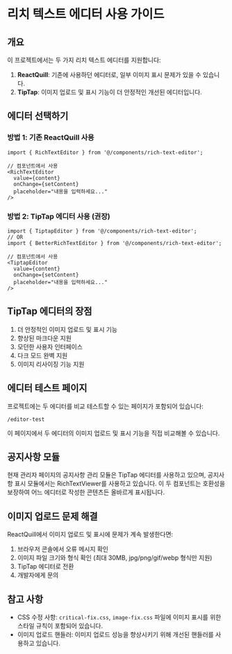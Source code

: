 # 리치 텍스트 에디터 사용 가이드

## 개요

이 프로젝트에서는 두 가지 리치 텍스트 에디터를 지원합니다:

1. **ReactQuill**: 기존에 사용하던 에디터로, 일부 이미지 표시 문제가 있을 수 있습니다.
2. **TipTap**: 이미지 업로드 및 표시 기능이 더 안정적인 개선된 에디터입니다.

## 에디터 선택하기

### 방법 1: 기존 ReactQuill 사용

```tsx
import { RichTextEditor } from '@/components/rich-text-editor';

// 컴포넌트에서 사용
<RichTextEditor
  value={content}
  onChange={setContent}
  placeholder="내용을 입력하세요..."
/>
```

### 방법 2: TipTap 에디터 사용 (권장)

```tsx
import { TiptapEditor } from '@/components/rich-text-editor';
// OR
import { BetterRichTextEditor } from '@/components/rich-text-editor';

// 컴포넌트에서 사용
<TiptapEditor
  value={content}
  onChange={setContent}
  placeholder="내용을 입력하세요..."
/>
```

## TipTap 에디터의 장점

1. 더 안정적인 이미지 업로드 및 표시 기능
2. 향상된 마크다운 지원
3. 모던한 사용자 인터페이스
4. 다크 모드 완벽 지원
5. 이미지 리사이징 기능 지원

## 에디터 테스트 페이지

프로젝트에는 두 에디터를 비교 테스트할 수 있는 페이지가 포함되어 있습니다:

```
/editor-test
```

이 페이지에서 두 에디터의 이미지 업로드 및 표시 기능을 직접 비교해볼 수 있습니다.

## 공지사항 모듈

현재 관리자 페이지의 공지사항 관리 모듈은 TipTap 에디터를 사용하고 있으며, 공지사항 표시 모듈에서는 RichTextViewer를 사용하고 있습니다. 이 두 컴포넌트는 호환성을 보장하여 어느 에디터로 작성한 콘텐츠든 올바르게 표시됩니다.

## 이미지 업로드 문제 해결

ReactQuill에서 이미지 업로드 및 표시에 문제가 계속 발생한다면:

1. 브라우저 콘솔에서 오류 메시지 확인
2. 이미지 파일 크기와 형식 확인 (최대 30MB, jpg/png/gif/webp 형식만 지원)
3. TipTap 에디터로 전환
4. 개발자에게 문의

## 참고 사항

- CSS 수정 사항: `critical-fix.css`, `image-fix.css` 파일에 이미지 표시를 위한 스타일 규칙이 포함되어 있습니다.
- 이미지 업로드 핸들러: 이미지 업로드 성능을 향상시키기 위해 개선된 핸들러를 사용하고 있습니다.